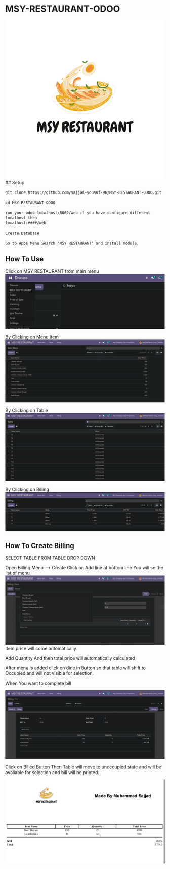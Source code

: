 # MSY-RESTAURANT-ODOO
<img src="static/img/msy_logo_temp.png">
## Setup

``` terminal
git clone https://github.com/sajjad-yousuf-96/MSY-RESTAURANT-ODOO.git

cd MSY-RESTAURANT-ODOO

run your odoo localhost:8069/web if you have configure different localhost then
localhost:####/web

Create Database

Go to Apps Menu Search 'MSY RESTAURANT' and install module
```

## How To Use
Click on MSY RESTAURANT from main menu
<img src="static/img/main_menu_button.png">

By Clicking on Menu Item
<img src="static/img/men_item.png">

By Clicking on Table
<img src="static/img/table_menu.png">

By Clicking on Billing
<img src="static/img/billing_view.png">

## How To Create Billing
SELECT TABLE FROM TABLE DROP DOWN

Open Billing Menu --> Create
Click on Add line at bottom line
You will se the list of menu
<img src="static/img/first_bill.png">
Item price will come automatically 

Add Quantity And then total price will automatically calculated

After menu is added click on dine in Button so that table will shift to Occupied and will not visible for selection.

When You want to complete bill 

<img src="static/img/bill_second.png">

Click on Billed Button
Then Table will move to unoccupied state and will be avaliable for selection and bill will be printed.

<img src="static/img/pdfbilled.png">
